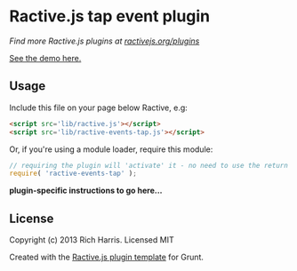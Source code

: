 Ractive.js tap event plugin
===========================

*Find more Ractive.js plugins at [ractivejs.org/plugins](http://ractivejs.org/plugins)*

[See the demo here.](TODO)

Usage
-----

Include this file on your page below Ractive, e.g:

```html
<script src='lib/ractive.js'></script>
<script src='lib/ractive-events-tap.js'></script>
```

Or, if you're using a module loader, require this module:

```js
// requiring the plugin will 'activate' it - no need to use the return value
require( 'ractive-events-tap' );
```

**plugin-specific instructions to go here...**



License
-------

Copyright (c) 2013 Rich Harris. Licensed MIT

Created with the [Ractive.js plugin template](https://github.com/ractivejs/plugin-template) for Grunt.
